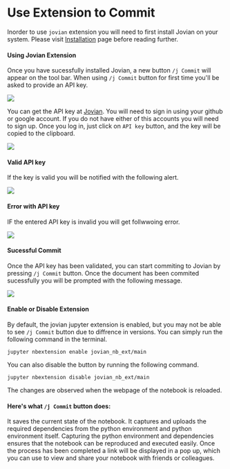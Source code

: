 # Use Extension to Commit

Inorder to use `jovian` extension you will need to first install Jovian on your system. Please visit [Installation](../user-guide/01-install.md) page before reading further.


#### Using Jovian Extension

Once you have sucessfully installed Jovian, a new button `/j Commit` will appear on the tool bar. When using `/j Commit` button for first time you'll be asked to provide an API key.

                          
<img src="https://i.imgur.com/oNSowtY.png" class="screenshot">

 You can get the API key at [Jovian](https://jvn.io). You will need to sign in using your github or google account. If you do not have either of this accounts you will need to sign up. Once you log in, just click on `API key` button, and the key will be copied to the clipboard.

<img src="https://i.imgur.com/taLLUVd.png" class="screenshot">

#### Valid API key
If the key is valid you will be notified with the following alert.

<img src="https://i.imgur.com/UHvSihx.png" class="screenshot">

#### Error with API key
IF the entered API key is invalid you will get follwwoing error.

<img src="https://i.imgur.com/9WaVkTR.png" class="screenshot">

#### Sucessful Commit
Once the API key has been validated, you can start commiting to Jovian by pressing `/j Commit` button. Once the document has been commited sucessfully you will be prompted with the following message. 
                            
<img src="https://i.imgur.com/4GoqzER.png" class="screenshot">


#### Enable or Disable Extension
By default, the jovian jupyter extension is enabled, but you may not be able to see `/j Commit` button due to diffrence in versions. You can simply run the following command in the terminal.

```
jupyter nbextension enable jovian_nb_ext/main
```
You can also disable the button by running the following command. 

```
jupyter nbextension disable jovian_nb_ext/main
```

The changes are observed when the webpage of the notebook is reloaded.


#### Here's what `/j Commit` button does:

It saves the current state of the notebook. It captures and uploads the required dependencies from the python environment and python environment itself. Capturing the python environment and dependencies ensures that the notebook can be reproduced and executed easily. Once the process has been completed a link will be displayed in a pop up, which you can use to view and share your notebook with friends or colleagues.




